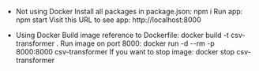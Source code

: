 * Not using Docker 
Install all packages in package.json: npm i
Run app: npm start
Visit this URL to see app: http://localhost:8000

* Using Docker
Build image reference to Dockerfile: docker build -t csv-transformer .
Run image on port 8000: docker run -d --rm -p 8000:8000 csv-transformer
If you want to stop image: docker stop csv-transformer
